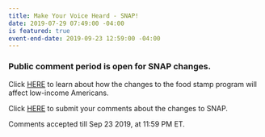 ```yaml
---
title: Make Your Voice Heard - SNAP!
date: 2019-07-29 07:49:00 -04:00
is featured: true
event-end-date: 2019-09-23 12:59:00 -04:00
---
```


### Public comment period is open for SNAP changes. 

Click [HERE](https://www.pbs.org/newshour/health/how-would-trumps-food-stamp-plan-affect-low-income-americans) to learn about how the changes to the food stamp program will affect low-income Americans.

Click [HERE](https://www.tbs.com/shows/full-frontal-with-samantha-bee/july-2019-snap) to submit your comments about the changes to SNAP.  

Comments accepted till Sep 23 2019, at 11:59 PM ET. 


